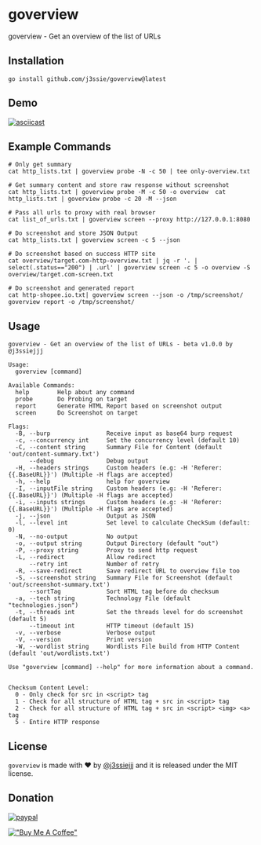 goverview
=========
goverview - Get an overview of the list of URLs

## Installation

```
go install github.com/j3ssie/goverview@latest
```

## Demo

[![asciicast](https://asciinema.org/a/432045.svg)](https://asciinema.org/a/432045)

## Example Commands

```shell
# Only get summary
cat http_lists.txt | goverview probe -N -c 50 | tee only-overview.txt

# Get summary content and store raw response without screenshot
cat http_lists.txt | goverview probe -M -c 50 -o overview  cat http_lists.txt | goverview probe -c 20 -M --json

# Pass all urls to proxy with real browser
cat list_of_urls.txt | goverview screen --proxy http://127.0.0.1:8080

# Do screenshot and store JSON Output
cat http_lists.txt | goverview screen -c 5 --json

# Do screenshot based on success HTTP site
cat overview/target.com-http-overview.txt | jq -r '. | select(.status=="200") | .url' | goverview screen -c 5 -o overview -S overview/target.com-screen.txt

# Do screenshot and generated report
cat http-shopee.io.txt| goverview screen --json -o /tmp/screenshot/
goverview report -o /tmp/screenshot/

```

## Usage

```shell
goverview - Get an overview of the list of URLs - beta v1.0.0 by @j3ssiejjj

Usage:
  goverview [command]

Available Commands:
  help        Help about any command
  probe       Do Probing on target
  report      Generate HTML Report based on screenshot output
  screen      Do Screenshot on target

Flags:
  -B, --burp                Receive input as base64 burp request
  -c, --concurrency int     Set the concurrency level (default 10)
  -C, --content string      Summary File for Content (default 'out/content-summary.txt')
      --debug               Debug output
  -H, --headers strings     Custom headers (e.g: -H 'Referer: {{.BaseURL}}') (Multiple -H flags are accepted)
  -h, --help                help for goverview
  -I, --inputFile string    Custom headers (e.g: -H 'Referer: {{.BaseURL}}') (Multiple -H flags are accepted)
  -i, --inputs strings      Custom headers (e.g: -H 'Referer: {{.BaseURL}}') (Multiple -H flags are accepted)
  -j, --json                Output as JSON
  -l, --level int           Set level to calculate CheckSum (default: 0)
  -N, --no-output           No output
  -o, --output string       Output Directory (default "out")
  -P, --proxy string        Proxy to send http request
  -L, --redirect            Allow redirect
      --retry int           Number of retry
  -R, --save-redirect       Save redirect URL to overview file too
  -S, --screenshot string   Summary File for Screenshot (default 'out/screenshot-summary.txt')
      --sortTag             Sort HTML tag before do checksum
  -a, --tech string         Technology File (default "technologies.json")
  -t, --threads int         Set the threads level for do screenshot (default 5)
      --timeout int         HTTP timeout (default 15)
  -v, --verbose             Verbose output
  -V, --version             Print version
  -W, --wordlist string     Wordlists File build from HTTP Content (default 'out/wordlists.txt')

Use "goverview [command] --help" for more information about a command.


Checksum Content Level:
  0 - Only check for src in <script> tag
  1 - Check for all structure of HTML tag + src in <script> tag
  2 - Check for all structure of HTML tag + src in <script> <img> <a> tag
  5 - Entire HTTP response

```

## License

`goverview` is made with ♥ by [@j3ssiejjj](https://twitter.com/j3ssiejjj) and it is released under the MIT license.

## Donation

[![paypal](https://www.paypalobjects.com/en_US/i/btn/btn_donateCC_LG.gif)](https://paypal.me/j3ssiejjj)

[!["Buy Me A Coffee"](https://www.buymeacoffee.com/assets/img/custom_images/orange_img.png)](https://www.buymeacoffee.com/j3ssie)
